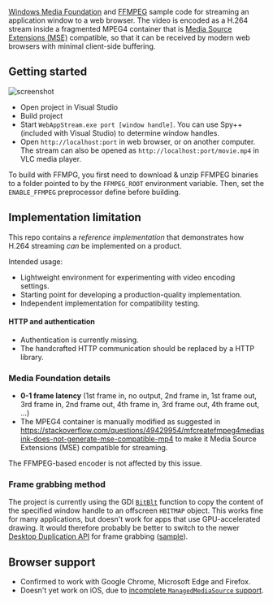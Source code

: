 [Windows Media Foundation](https://msdn.microsoft.com/en-us/library/ms694197.aspx) and [FFMPEG](http://ffmpeg.org/) sample code for streaming an application window to a web browser. The video is encoded as a H.264 stream inside a fragmented MPEG4 container that is [Media Source Extensions (MSE)](https://www.w3.org/TR/media-source/) compatible, so that it can be received by modern web browsers with minimal client-side buffering.

## Getting started
![screenshot](screenshot.png)
* Open project in Visual Studio
* Build project
* Start `WebAppStream.exe port [window handle]`. You can use Spy++ (included with Visual Studio) to determine window handles.
* Open `http://localhost:port` in web browser, or on another computer. The stream can also be opened as `http://localhost:port/movie.mp4` in VLC media player.

To build with FFMPG, you first need to download & unzip FFMPEG binaries to a folder pointed to by the `FFMPEG_ROOT` environment variable. Then, set the `ENABLE_FFMPEG` preprocessor define before building.

## Implementation limitation
This repo contains a _reference implementation_ that demonstrates how H.264 streaming _can_ be implemented on a product.

Intended usage:
* Lightweight environment for experimenting with video encoding settings.
* Starting point for developing a production-quality implementation.
* Independent implementation for compatibility testing.


#### HTTP and authentication
* Authentication is currently missing.
* The handcrafted HTTP communication should be replaced by a HTTP library.

### Media Foundation details
* **0-1 frame latency** (1st frame in, no output, 2nd frame in, 1st frame out, 3rd frame in, 2nd frame out, 4th frame in, 3rd frame out, 4th frame out, ...)
* The MPEG4 container is manually modified as suggested in https://stackoverflow.com/questions/49429954/mfcreatefmpeg4mediasink-does-not-generate-mse-compatible-mp4 to make it Media Source Extensions (MSE) compatible for streaming.

The FFMPEG-based encoder is not affected by this issue.

### Frame grabbing method
The project is currently using the GDI [`BitBlt`](https://learn.microsoft.com/en-us/windows/win32/api/wingdi/nf-wingdi-bitblt) function to copy the content of the specified window handle to an offscreen `HBITMAP` object. This works fine for many applications, but doesn't work for apps that use GPU-accelerated drawing. It would therefore probably be better to switch to the newer [Desktop Duplication API](https://learn.microsoft.com/en-us/windows/win32/direct3ddxgi/desktop-dup-api) for frame grabbing ([sample](https://github.com/microsoft/Windows-classic-samples/tree/main/Samples/DXGIDesktopDuplication)).

## Browser support
* Confirmed to work with Google Chrome, Microsoft Edge and Firefox.
* Doesn't yet work on iOS, due to [incomplete `ManagedMediaSource` support](../../issues/25).
